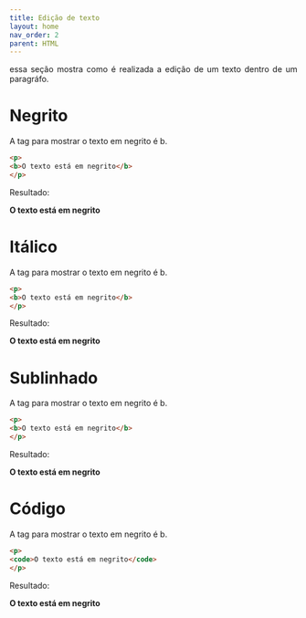 ```yaml
---
title: Edição de texto
layout: home
nav_order: 2
parent: HTML
---
```


<!--Don't delete ths script-->
<script src = "https://polyfill.io/v3/polyfill.min.js?features=es6"></script>
<script id = "MathJax-script" async src="https://cdn.jsdelivr.net/npm/mathjax@3/es5/tex-mml-chtml.js"></script>
<!--Don't delete ths script-->

<p align = "justify">essa seção mostra como é realizada a edição de um texto dentro de um paragráfo.</p>

<h1>Negrito</h1>

<p align = "justify">A tag para mostrar o texto em negrito é b.</p>

```html
<p>
<b>O texto está em negrito</b>
</p>
```

Resultado:
<p>
<b>O texto está em negrito</b>
</p>

<h1>Itálico</h1>

<p align = "justify">A tag para mostrar o texto em negrito é b.</p>

```html
<p>
<b>O texto está em negrito</b>
</p>
```

Resultado:
<p>
<b>O texto está em negrito</b>
</p>

<h1>Sublinhado</h1>

<p align = "justify">A tag para mostrar o texto em negrito é b.</p>

```html
<p>
<b>O texto está em negrito</b>
</p>
```

Resultado:
<p>
<b>O texto está em negrito</b>
</p>

<h1>Código</h1>

<p align = "justify">A tag para mostrar o texto em negrito é b.</p>

```html
<p>
<code>O texto está em negrito</code>
</p>
```

Resultado:
<p>
<b>O texto está em negrito</b>
</p>
